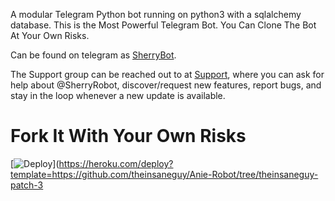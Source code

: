 

A modular Telegram Python bot running on python3 with a sqlalchemy database. This is the Most Powerful Telegram Bot. You Can Clone The Bot At Your Own Risks.

Can be found on telegram as [SherryBot](https://t.me/SherryRobot).

The Support group can be reached out to at [Support](https://t.me/SherrySupportChat), where you can ask for help about @SherryRobot, discover/request new features, report bugs, and stay in the loop whenever a new update is available. 

# Fork It With Your Own Risks





[![Deploy](https://www.herokucdn.com/deploy/button.svg)](https://heroku.com/deploy?template=https://github.com/theinsaneguy/Anie-Robot/tree/theinsaneguy-patch-3

